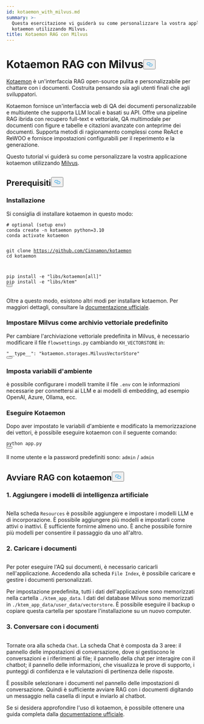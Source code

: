```yaml
---
id: kotaemon_with_milvus.md
summary: >-
  Questa esercitazione vi guiderà su come personalizzare la vostra applicazione
  kotaemon utilizzando Milvus.
title: Kotaemon RAG con Milvus
---
```

<h1 id="Kotaemon-RAG-with-Milvus" class="common-anchor-header">Kotaemon RAG con Milvus<button data-href="#Kotaemon-RAG-with-Milvus" class="anchor-icon" translate="no">
      <svg translate="no"
        aria-hidden="true"
        focusable="false"
        height="20"
        version="1.1"
        viewBox="0 0 16 16"
        width="16"
      >
        <path
          fill="#0092E4"
          fill-rule="evenodd"
          d="M4 9h1v1H4c-1.5 0-3-1.69-3-3.5S2.55 3 4 3h4c1.45 0 3 1.69 3 3.5 0 1.41-.91 2.72-2 3.25V8.59c.58-.45 1-1.27 1-2.09C10 5.22 8.98 4 8 4H4c-.98 0-2 1.22-2 2.5S3 9 4 9zm9-3h-1v1h1c1 0 2 1.22 2 2.5S13.98 12 13 12H9c-.98 0-2-1.22-2-2.5 0-.83.42-1.64 1-2.09V6.25c-1.09.53-2 1.84-2 3.25C6 11.31 7.55 13 9 13h4c1.45 0 3-1.69 3-3.5S14.5 6 13 6z"
        ></path>
      </svg>
    </button></h1><p><a href="https://github.com/Cinnamon/kotaemon">Kotaemon</a> è un'interfaccia RAG open-source pulita e personalizzabile per chattare con i documenti. Costruita pensando sia agli utenti finali che agli sviluppatori.</p>
<p>Kotaemon fornisce un'interfaccia web di QA dei documenti personalizzabile e multiutente che supporta LLM locali e basati su API. Offre una pipeline RAG ibrida con recupero full-text e vettoriale, QA multimodale per documenti con figure e tabelle e citazioni avanzate con anteprime dei documenti. Supporta metodi di ragionamento complessi come ReAct e ReWOO e fornisce impostazioni configurabili per il reperimento e la generazione.</p>
<p>Questo tutorial vi guiderà su come personalizzare la vostra applicazione kotaemon utilizzando <a href="https://milvus.io/">Milvus</a>.</p>
<h2 id="Prerequisites" class="common-anchor-header">Prerequisiti<button data-href="#Prerequisites" class="anchor-icon" translate="no">
      <svg translate="no"
        aria-hidden="true"
        focusable="false"
        height="20"
        version="1.1"
        viewBox="0 0 16 16"
        width="16"
      >
        <path
          fill="#0092E4"
          fill-rule="evenodd"
          d="M4 9h1v1H4c-1.5 0-3-1.69-3-3.5S2.55 3 4 3h4c1.45 0 3 1.69 3 3.5 0 1.41-.91 2.72-2 3.25V8.59c.58-.45 1-1.27 1-2.09C10 5.22 8.98 4 8 4H4c-.98 0-2 1.22-2 2.5S3 9 4 9zm9-3h-1v1h1c1 0 2 1.22 2 2.5S13.98 12 13 12H9c-.98 0-2-1.22-2-2.5 0-.83.42-1.64 1-2.09V6.25c-1.09.53-2 1.84-2 3.25C6 11.31 7.55 13 9 13h4c1.45 0 3-1.69 3-3.5S14.5 6 13 6z"
        ></path>
      </svg>
    </button></h2><h3 id="Installation" class="common-anchor-header">Installazione</h3><p>Si consiglia di installare kotaemon in questo modo:</p>
<pre><code translate="no" class="language-shell"><span class="hljs-comment"># optional (setup env)</span>
conda create -n kotaemon python=3.10
conda activate kotaemon

git <span class="hljs-built_in">clone</span> https://github.com/Cinnamon/kotaemon
<span class="hljs-built_in">cd</span> kotaemon

pip install -e <span class="hljs-string">&quot;libs/kotaemon[all]&quot;</span>
pip install -e <span class="hljs-string">&quot;libs/ktem&quot;</span>
<button class="copy-code-btn"></button></code></pre>
<p>Oltre a questo modo, esistono altri modi per installare kotaemon. Per maggiori dettagli, consultare la <a href="https://github.com/Cinnamon/kotaemon?tab=readme-ov-file#installation">documentazione ufficiale</a>.</p>
<h3 id="Set-Milvus-as-the-default-vector-storage" class="common-anchor-header">Impostare Milvus come archivio vettoriale predefinito</h3><p>Per cambiare l'archiviazione vettoriale predefinita in Milvus, è necessario modificare il file <code translate="no">flowsettings.py</code> cambiando <code translate="no">KH_VECTORSTORE</code> in:</p>
<pre><code translate="no" class="language-python"><span class="hljs-string">&quot;__type__&quot;</span>: <span class="hljs-string">&quot;kotaemon.storages.MilvusVectorStore&quot;</span>
<button class="copy-code-btn"></button></code></pre>
<h3 id="Set-Environment-Variables" class="common-anchor-header">Imposta variabili d'ambiente</h3><p>è possibile configurare i modelli tramite il file <code translate="no">.env</code> con le informazioni necessarie per connettersi ai LLM e ai modelli di embedding, ad esempio OpenAI, Azure, Ollama, ecc.</p>
<h3 id="Run-Kotaemon" class="common-anchor-header">Eseguire Kotaemon</h3><p>Dopo aver impostato le variabili d'ambiente e modificato la memorizzazione dei vettori, è possibile eseguire kotaemon con il seguente comando:</p>
<pre><code translate="no" class="language-shell">python app.py
<button class="copy-code-btn"></button></code></pre>
<p>Il nome utente e la password predefiniti sono: <code translate="no">admin</code> / <code translate="no">admin</code></p>
<h2 id="Start-RAG-with-kotaemon" class="common-anchor-header">Avviare RAG con kotaemon<button data-href="#Start-RAG-with-kotaemon" class="anchor-icon" translate="no">
      <svg translate="no"
        aria-hidden="true"
        focusable="false"
        height="20"
        version="1.1"
        viewBox="0 0 16 16"
        width="16"
      >
        <path
          fill="#0092E4"
          fill-rule="evenodd"
          d="M4 9h1v1H4c-1.5 0-3-1.69-3-3.5S2.55 3 4 3h4c1.45 0 3 1.69 3 3.5 0 1.41-.91 2.72-2 3.25V8.59c.58-.45 1-1.27 1-2.09C10 5.22 8.98 4 8 4H4c-.98 0-2 1.22-2 2.5S3 9 4 9zm9-3h-1v1h1c1 0 2 1.22 2 2.5S13.98 12 13 12H9c-.98 0-2-1.22-2-2.5 0-.83.42-1.64 1-2.09V6.25c-1.09.53-2 1.84-2 3.25C6 11.31 7.55 13 9 13h4c1.45 0 3-1.69 3-3.5S14.5 6 13 6z"
        ></path>
      </svg>
    </button></h2><h3 id="1-Add-your-AI-models" class="common-anchor-header">1. Aggiungere i modelli di intelligenza artificiale</h3><p>
  <span class="img-wrapper">
    <img translate="no" src="/docs/v2.4.x/assets/kotaemon_1.png" alt="" class="doc-image" id="" />
    <span></span>
  </span>
</p>
<p>Nella scheda <code translate="no">Resources</code> è possibile aggiungere e impostare i modelli LLM e di incorporazione. È possibile aggiungere più modelli e impostarli come attivi o inattivi. È sufficiente fornirne almeno uno. È anche possibile fornire più modelli per consentire il passaggio da uno all'altro.</p>
<h3 id="2-Upload-your-documents" class="common-anchor-header">2. Caricare i documenti</h3><p>
  <span class="img-wrapper">
    <img translate="no" src="/docs/v2.4.x/assets/kotaemon_2.png" alt="" class="doc-image" id="" />
    <span></span>
  </span>
</p>
<p>Per poter eseguire l'AQ sui documenti, è necessario caricarli nell'applicazione. Accedendo alla scheda <code translate="no">File Index</code>, è possibile caricare e gestire i documenti personalizzati.</p>
<p>Per impostazione predefinita, tutti i dati dell'applicazione sono memorizzati nella cartella <code translate="no">./ktem_app_data</code>. I dati del database Milvus sono memorizzati in <code translate="no">./ktem_app_data/user_data/vectorstore</code>. È possibile eseguire il backup o copiare questa cartella per spostare l'installazione su un nuovo computer.</p>
<h3 id="3-Chat-with-your-documents" class="common-anchor-header">3. Conversare con i documenti</h3><p>
  <span class="img-wrapper">
    <img translate="no" src="/docs/v2.4.x/assets/kotaemon_3.png" alt="" class="doc-image" id="" />
    <span></span>
  </span>
</p>
<p>Tornate ora alla scheda <code translate="no">Chat</code>. La scheda Chat è composta da 3 aree: il pannello delle impostazioni di conversazione, dove si gestiscono le conversazioni e i riferimenti ai file; il pannello della chat per interagire con il chatbot; il pannello delle informazioni, che visualizza le prove di supporto, i punteggi di confidenza e le valutazioni di pertinenza delle risposte.</p>
<p>È possibile selezionare i documenti nel pannello delle impostazioni di conversazione. Quindi è sufficiente avviare RAG con i documenti digitando un messaggio nella casella di input e inviarlo al chatbot.</p>
<p>Se si desidera approfondire l'uso di kotaemon, è possibile ottenere una guida completa dalla <a href="https://cinnamon.github.io/kotaemon/usage/">documentazione ufficiale</a>.</p>

